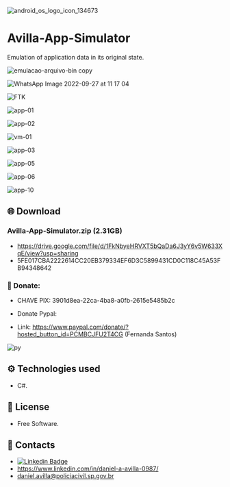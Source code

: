 ![android_os_logo_icon_134673](https://user-images.githubusercontent.com/102838167/202797021-f670165d-c638-4f59-b4ea-a458d4a29e31.png)

# Avilla-App-Simulator
Emulation of application data in its original state.

![emulacao-arquivo-bin copy](https://user-images.githubusercontent.com/102838167/202791954-e2b5c670-deaa-40f8-9e7f-f3ba33a6fd22.jpg)

![WhatsApp Image 2022-09-27 at 11 17 04](https://user-images.githubusercontent.com/102838167/202793120-f426125f-05ff-4f9e-a8cc-cafccdbfba13.png)

![FTK](https://user-images.githubusercontent.com/102838167/202791715-965712f5-676c-42ec-93c0-5916b149ec4f.PNG)

![app-01](https://user-images.githubusercontent.com/102838167/202791775-ca8c3718-7061-46bc-9fc4-50be9175b546.PNG)

![app-02](https://user-images.githubusercontent.com/102838167/202792345-15a2a383-ebf1-41b1-8601-1814464c4333.PNG)

![vm-01](https://user-images.githubusercontent.com/102838167/202792510-6f25141e-7b19-4fb0-9a9e-0c8591222364.PNG)

![app-03](https://user-images.githubusercontent.com/102838167/202792361-4ebd99e7-e1d1-472b-bc1f-1ed74e94a21b.PNG)

![app-05](https://user-images.githubusercontent.com/102838167/202792378-672d75e5-ea93-4fbb-9a4d-4fffefab9364.PNG)

![app-06](https://user-images.githubusercontent.com/102838167/202792402-bad5fc61-1065-42fb-acef-9dbc0b669ca5.PNG)

![app-10](https://user-images.githubusercontent.com/102838167/202792732-155caefd-7067-4e67-896c-ab5eda543150.PNG)

## 🌐 Download

### Avilla-App-Simulator.zip (2.31GB)
- https://drive.google.com/file/d/1FkNbyeHRVXT5bQaDa6J3yY6v5W633XqE/view?usp=sharing
- 5FE017CBA2222614CC20EB379334EF6D3C5899431CD0C118C45A53FB94348642

### 🚀 Donate:

- CHAVE PIX: 3901d8ea-22ca-4ba8-a0fb-2615e5485b2c

- Donate Pypal:
- Link: https://www.paypal.com/donate/?hosted_button_id=PCMBCJFU2T4CG (Fernanda Santos)

![py](https://user-images.githubusercontent.com/102838167/177612624-86f0eb35-c66c-4edd-9bb5-c813feae2565.PNG)

## ⚙️ Technologies used
- C#.

## 🚀 License
- Free Software.

## 🤖 Contacts
- [![Linkedin Badge](https://img.shields.io/badge/-LinkedIn-blue?style=flat-square&logo=Linkedin&logoColor=white&link=https://www.linkedin.com/in/daniel-a-avilla-0987/)](https://www.linkedin.com/in/daniel-a-avilla-0987/)
- https://www.linkedin.com/in/daniel-a-avilla-0987/
- daniel.avilla@policiacivil.sp.gov.br
